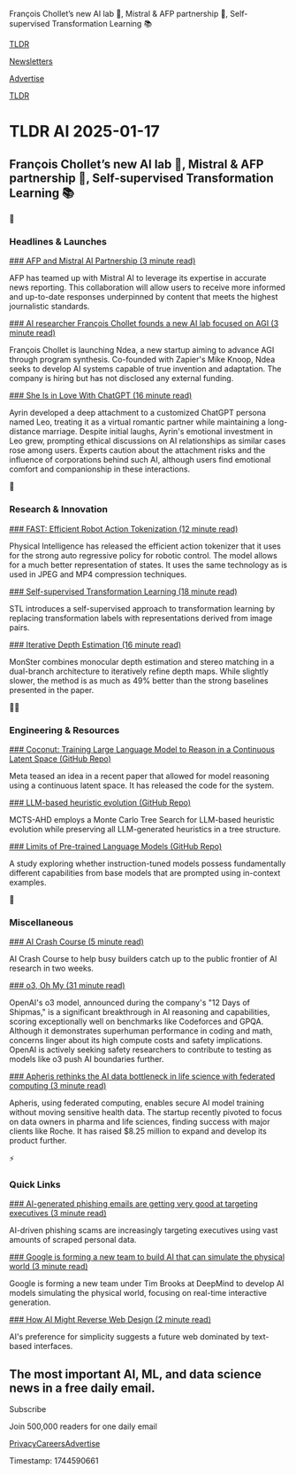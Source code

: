 François Chollet’s new AI lab 🧪, Mistral & AFP partnership 🤝, Self-supervised Transformation Learning 📚

[TLDR](/)

[Newsletters](/newsletters)

[Advertise](https://advertise.tldr.tech/)

[TLDR](/)

# TLDR AI 2025-01-17

## François Chollet’s new AI lab 🧪, Mistral & AFP partnership 🤝, Self-supervised Transformation Learning 📚

🚀

### Headlines & Launches

[### AFP and Mistral AI Partnership (3 minute read)](https://www.afp.com/en/agency/inside-afp/press-release/afp-and-mistral-ai-announce-global-partnership-enhance-ai-responses?utm_source=tldrai)

AFP has teamed up with Mistral AI to leverage its expertise in accurate news reporting. This collaboration will allow users to receive more informed and up-to-date responses underpinned by content that meets the highest journalistic standards.

[### AI researcher François Chollet founds a new AI lab focused on AGI (3 minute read)](https://techcrunch.com/2025/01/15/ai-researcher-francois-chollet-founds-a-new-ai-lab-focused-on-agi/?utm_source=tldrai)

François Chollet is launching Ndea, a new startup aiming to advance AGI through program synthesis. Co-founded with Zapier's Mike Knoop, Ndea seeks to develop AI systems capable of true invention and adaptation. The company is hiring but has not disclosed any external funding.

[### She Is in Love With ChatGPT (16 minute read)](https://www.nytimes.com/2025/01/15/technology/ai-chatgpt-boyfriend-companion.html?utm_source=tldrai)

Ayrin developed a deep attachment to a customized ChatGPT persona named Leo, treating it as a virtual romantic partner while maintaining a long-distance marriage. Despite initial laughs, Ayrin's emotional investment in Leo grew, prompting ethical discussions on AI relationships as similar cases rose among users. Experts caution about the attachment risks and the influence of corporations behind such AI, although users find emotional comfort and companionship in these interactions.

🧠

### Research & Innovation

[### FAST: Efficient Robot Action Tokenization (12 minute read)](https://www.pi.website/research/fast?utm_source=tldrai)

Physical Intelligence has released the efficient action tokenizer that it uses for the strong auto regressive policy for robotic control. The model allows for a much better representation of states. It uses the same technology as is used in JPEG and MP4 compression techniques.

[### Self-supervised Transformation Learning (18 minute read)](https://arxiv.org/abs/2501.08712v1?utm_source=tldrai)

STL introduces a self-supervised approach to transformation learning by replacing transformation labels with representations derived from image pairs.

[### Iterative Depth Estimation (16 minute read)](https://arxiv.org/abs/2501.08643v1?utm_source=tldrai)

MonSter combines monocular depth estimation and stereo matching in a dual-branch architecture to iteratively refine depth maps. While slightly slower, the method is as much as 49% better than the strong baselines presented in the paper.

👨‍💻

### Engineering & Resources

[### Coconut: Training Large Language Model to Reason in a Continuous Latent Space (GitHub Repo)](https://github.com/facebookresearch/coconut?utm_source=tldrai)

Meta teased an idea in a recent paper that allowed for model reasoning using a continuous latent space. It has released the code for the system.

[### LLM-based heuristic evolution (GitHub Repo)](https://github.com/zz1358m/mcts-ahd-master?utm_source=tldrai)

MCTS-AHD employs a Monte Carlo Tree Search for LLM-based heuristic evolution while preserving all LLM-generated heuristics in a tree structure.

[### Limits of Pre-trained Language Models (GitHub Repo)](https://github.com/ukplab/arxiv2025-inherent-limits-plms?utm_source=tldrai)

A study exploring whether instruction-tuned models possess fundamentally different capabilities from base models that are prompted using in-context examples.

🎁

### Miscellaneous

[### AI Crash Course (5 minute read)](https://github.com/henrythe9th/ai-crash-course?utm_source=tldrai)

AI Crash Course to help busy builders catch up to the public frontier of AI research in two weeks.

[### o3, Oh My (31 minute read)](https://thezvi.substack.com/p/o3-oh-my?utm_source=tldrai)

OpenAI's o3 model, announced during the company's "12 Days of Shipmas," is a significant breakthrough in AI reasoning and capabilities, scoring exceptionally well on benchmarks like Codeforces and GPQA. Although it demonstrates superhuman performance in coding and math, concerns linger about its high compute costs and safety implications. OpenAI is actively seeking safety researchers to contribute to testing as models like o3 push AI boundaries further.

[### Apheris rethinks the AI data bottleneck in life science with federated computing (3 minute read)](https://techcrunch.com/2025/01/02/apheris-rethinks-the-ai-data-bottleneck-in-life-science-with-federated-computing/?utm_source=tldrai)

Apheris, using federated computing, enables secure AI model training without moving sensitive health data. The startup recently pivoted to focus on data owners in pharma and life sciences, finding success with major clients like Roche. It has raised $8.25 million to expand and develop its product further.

⚡️

### Quick Links

[### AI-generated phishing emails are getting very good at targeting executives (3 minute read)](https://arstechnica.com/security/2025/01/ai-generated-phishing-emails-are-getting-very-good-at-targeting-executives/?utm_source=tldrai)

AI-driven phishing scams are increasingly targeting executives using vast amounts of scraped personal data.

[### Google is forming a new team to build AI that can simulate the physical world (3 minute read)](https://techcrunch.com/2025/01/06/google-is-forming-a-new-team-to-build-ai-that-can-simulate-the-physical-world/?utm_source=tldrai)

Google is forming a new team under Tim Brooks at DeepMind to develop AI models simulating the physical world, focusing on real-time interactive generation.

[### How AI Might Reverse Web Design (2 minute read)](https://tomtunguz.com/back-to-text/?utm_source=tldrai)

AI's preference for simplicity suggests a future web dominated by text-based interfaces.

## The most important AI, ML, and data science news in a free daily email.

Subscribe

Join 500,000 readers for one daily email

[Privacy](/privacy)[Careers](https://jobs.ashbyhq.com/tldr.tech)[Advertise](/ai/advertise)

Timestamp: 1744590661